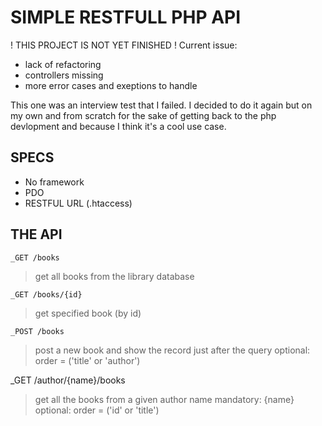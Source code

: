 # SIMPLE RESTFULL PHP API


! THIS PROJECT IS NOT YET FINISHED !
Current issue: 
- lack of refactoring
- controllers missing
- more error cases and exeptions to handle

This one was an interview test that I failed.
I decided to do it again but on my own and from scratch for the sake of getting back to the php devlopment and because I think it's a cool use case.

## SPECS
- No framework
- PDO
- RESTFUL URL (.htaccess)

## THE API
`_GET /books`
> get all books from the library database

`_GET /books/{id}`
> get specified book (by id)

`_POST /books` 
> post a new book and show the record just after the query
> optional: order = ('title' or 'author')

_GET /author/{name}/books
> get all the books from a given author name
> mandatory: {name}
> optional: order = ('id' or 'title')